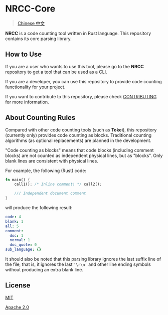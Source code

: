 # NRCC-Core

> [Chinese 中文](./ZH-README.md)

**NRCC** is a code counting tool written in Rust language. This repository contains its core parsing library.

## How to Use

If you are a user who wants to use this tool, please go to the **NRCC** repository to get a tool that can be used as a CLI.

If you are a developer, you can use this repository to provide code counting functionality for your project.

If you want to contribute to this repository, please check [CONTRIBUTING](./ZH-CONTRIBUTING.md) for more information.

## About Counting Rules

Compared with other code counting tools (such as **Tokei**), this repository (currently only) provides code counting as blocks. Traditional counting algorithms (as optional replacements) are planned in the development.

"Code counting as blocks" means that code blocks (including comment blocks) are not counted as independent physical lines, but as "blocks". Only blank lines are consistent with physical lines.

For example, the following (Rust) code:

```rust
fn main() {
    call1(); /* Inline comment! */ call2();

    /// Independent document comment
}
```

will produce the following result:

```yaml
code: 4
blank: 1
all: 5
comment:
  doc: 1
  normal: 1
  doc_quote: 0
sub_language: {}
```

It should also be noted that this parsing library ignores the last suffix line of the file, that is, it ignores the last `'\r\n'` and other line ending symbols without producing an extra blank line.

## License

[MIT](./LICENCE-MIT)

[Apache 2.0](./LICENCE-APACHE)